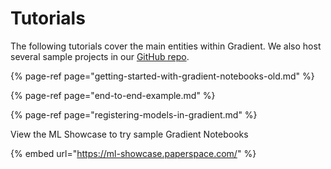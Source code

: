 # Tutorials

The following tutorials cover the main entities within Gradient. We also host several sample projects in our [GitHub repo](https://github.com/gradient-ai).

{% page-ref page="getting-started-with-gradient-notebooks-old.md" %}

{% page-ref page="end-to-end-example.md" %}

{% page-ref page="registering-models-in-gradient.md" %}

View the ML Showcase to try sample Gradient Notebooks

{% embed url="https://ml-showcase.paperspace.com/" %}



